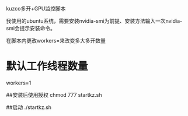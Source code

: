 kuzco多开+GPU监控脚本

我使用的ubuntu系统，需要安装nvidia-smi为前提、安装方法输入一次nvidia-smi会提示安装命令。

在脚本内更改workers=来改变多大多开数量
# 默认工作线程数量
workers=1

##安装后使用授权
chmod 777 startkz.sh

##启动
./startkz.sh
